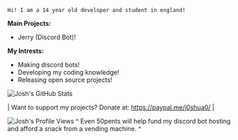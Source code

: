 `Hi! I am a 14 year old developer and student in england!`

**Main Projects:**
- Jerry (Discord Bot)!

**My Intrests:**
- Making discord bots!
- Developing my coding knowledge!
- Releasing open source projects!

![Josh's GitHub Stats](https://github-readme-stats.vercel.app/api?username=PythonJoshua&show_icons=true&theme=dark)

| Want to support my projects? Donate at: https://paypal.me/j0shua0/ |

![Josh's Profile Views](https://komarev.com/ghpvc/?username=PythonJoshua&style=flat-square)
^ Even 50pents will help fund my discord bot hosting and afford a snack from a vending machine. ^
